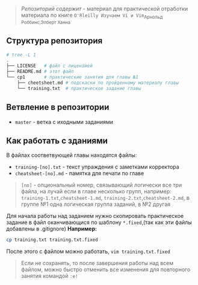 > *Репозиторий содержит* - материал для практической отработки материала по книге `O'Rleilly Изучаем Vi и Vim`<sub>Арнольд Роббинс,Элберт Ханна</sub> 

## Структура репозитория
```bash
# tree -L 1
.
├── LICENSE   # файл с лицензией
├── README.md # этот файл
└── cp1       # практические занятия для главы №1
    ├── cheetsheet.md # подскаски по пройденному материалу главы
    └── training.txt  # практическое задание главы

```

## Ветвление в репозитории
- `master` - ветка с иходными заданиями

## Как работать с зданиями
В файлах соответвующей главы находятся файлы:
- `training-[no].txt`   - текст упраждения с заметками корректора
- `cheatsheet-[no].md`  - памятка для печати по главе 
> `[no]` - опциональный номер, связывающий логически все три файла, на лучай если в главе несколько групп, 
>  например: `training-1.txt`,`cheatsheet-1.md`, `training-2.txt`,`cheatsheet-2.md`, в группе №1 одна логическая группа заданий, в №2 другая

Для начала работы над заданием нужно скопировать практическое задание в файл оканчивающися по шаблону `*.fixed`,(так как эти файлы добавлены в .gitignore)
**Например:**
```bash
cp training.txt training.txt.fixed
```
После этого с файлом можно работать, `vim training.txt.fixed`
> Если не сохранять, то после завершения работы над всем файлом, можно быстро отменить все изменения для повторного занятия командой `:e!`

 

